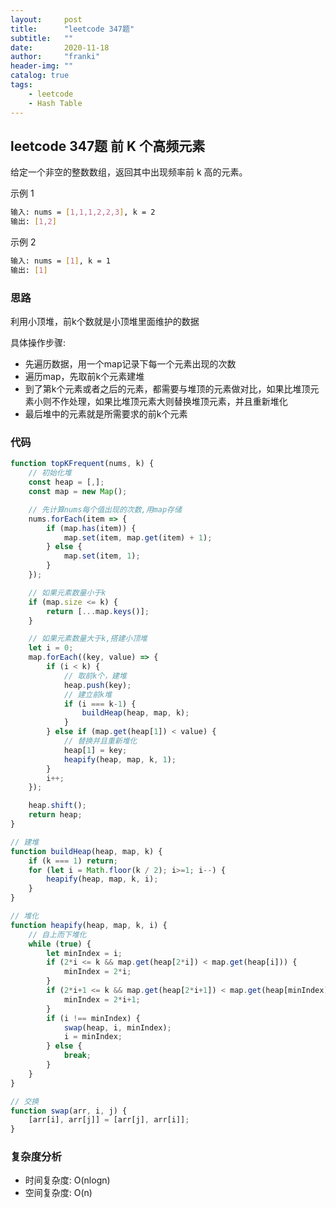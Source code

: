 ```yaml
---
layout:     post
title:      "leetcode 347题"
subtitle:   ""
date:       2020-11-18
author:     "franki"
header-img: ""
catalog: true
tags:
    - leetcode
    - Hash Table
---
```


## leetcode 347题 前 K 个高频元素

给定一个非空的整数数组，返回其中出现频率前 k 高的元素。

示例 1

```bash
输入: nums = [1,1,1,2,2,3], k = 2
输出: [1,2]
```

示例 2

```bash
输入: nums = [1], k = 1
输出: [1]
```

### 思路

利用小顶堆，前k个数就是小顶堆里面维护的数据

具体操作步骤:

- 先遍历数据，用一个map记录下每一个元素出现的次数
- 遍历map，先取前k个元素建堆
- 到了第k个元素或者之后的元素，都需要与堆顶的元素做对比，如果比堆顶元素小则不作处理，如果比堆顶元素大则替换堆顶元素，并且重新堆化
- 最后堆中的元素就是所需要求的前k个元素

### 代码

```js
function topKFrequent(nums, k) {
    // 初始化堆
    const heap = [,];
    const map = new Map();

    // 先计算nums每个值出现的次数,用map存储
    nums.forEach(item => {
        if (map.has(item)) {
            map.set(item, map.get(item) + 1);
        } else {
            map.set(item, 1);
        }
    });

    // 如果元素数量小于k
    if (map.size <= k) {
        return [...map.keys()];
    }

    // 如果元素数量大于k,搭建小顶堆
    let i = 0;
    map.forEach((key, value) => {
        if (i < k) {
            // 取前k个，建堆
            heap.push(key);
            // 建立前k堆
            if (i === k-1) {
                buildHeap(heap, map, k);
            }
        } else if (map.get(heap[1]) < value) {
            // 替换并且重新堆化
            heap[1] = key;
            heapify(heap, map, k, 1);
        }
        i++;
    });

    heap.shift();
    return heap;
}

// 建堆
function buildHeap(heap, map, k) {
    if (k === 1) return;
    for (let i = Math.floor(k / 2); i>=1; i--) {
        heapify(heap, map, k, i);
    }
}

// 堆化
function heapify(heap, map, k, i) {
    // 自上而下堆化
    while (true) {
        let minIndex = i;
        if (2*i <= k && map.get(heap[2*i]) < map.get(heap[i])) {
            minIndex = 2*i;
        }
        if (2*i+1 <= k && map.get(heap[2*i+1]) < map.get(heap[minIndex])) {
            minIndex = 2*i+1;
        }
        if (i !== minIndex) {
            swap(heap, i, minIndex);
            i = minIndex;
        } else {
            break;
        }
    }
}

// 交换
function swap(arr, i, j) {
    [arr[i], arr[j]] = [arr[j], arr[i]];
}
```

### 复杂度分析

- 时间复杂度: O(nlogn)
- 空间复杂度: O(n)
